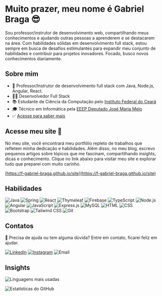 # Muito prazer, meu nome é Gabriel Braga :sunglasses:

Sou professor/instrutor de desenvolvimento web, compartilhando meus conhecimentos e ajudando outras
pessoas a aprenderem e se destacarem na área. Com habilidades sólidas em desenvolvimento full stack,
estou sempre em busca de desafios estimulantes para expandir meu conjunto de habilidades e contribuir
para projetos inovadores. Focado, busco novos conhecimentos diariamente.

## Sobre mim
* :bowling: Professor/Instrutor de desenvolvimento full stack com Java, Node.js, Angular, React.
* :man_technologist: Desenvolvedor Full Stack
* :books: Estudante de Ciência da Computação pelo [Instituto Federal do Ceará](https://ifce.edu.br)
* :mortar_board: Técnico em Informática pela [EEEP Deputado José Maria Melo](http://eeepdepjosemariamelo.blogspot.com/)
* :white_check_mark: [Acesse para saber mais](https://f-gabriel-braga.github.io/site/#/blog/article/e667e4f3-aabf-41fd-adaf-0d7a3210f7ae)

## Acesse meu site :mag_right:
No meu site, você encontrará meu portfólio repleto de trabalhos que refletem minha dedicação e habilidades. Além disso, no meu blog, escrevo pequenos artigos sobre tópicos que me fascinam, compartilhando insights, dicas e conhecimento. Clique no link abaixo para visitar meu site e explorar tudo que preparei com muito carinho.

[https://f-gabriel-braga.github.io/site](https://f-gabriel-braga.github.io/site)

## Habilidades
![Java](https://img.shields.io/badge/Java-orange?style=for-the-badge&logo=java&logoColor=white)
![Spring](https://img.shields.io/badge/Spring-6DB33F?style=for-the-badge&logo=spring&logoColor=white)
![React](https://img.shields.io/badge/React-20232A?style=for-the-badge&logo=react&logoColor=61DAFB)
![Thymeleaf](https://img.shields.io/badge/Thymeleaf-darkgreen?style=for-the-badge&logo=thymeleaf&logoColor=white)
![Firebase](https://img.shields.io/badge/Firebase-F29D0C?style=for-the-badge&logo=firebase&logoColor=white)
![TypeScript](https://img.shields.io/badge/TypeScript-007ACC?style=for-the-badge&logo=typescript&logoColor=white)
![Node.js](https://img.shields.io/badge/Node.js-43853D?style=for-the-badge&logo=node.js&logoColor=white)
![Angular](https://img.shields.io/badge/Angular-DD0031?style=for-the-badge&logo=angular&logoColor=white)
![JavaScript](https://img.shields.io/badge/JavaScript-323330?style=for-the-badge&logo=javascript&logoColor=F7DF1E)
![Express.js](https://img.shields.io/badge/Express.js-404D59?style=for-the-badge)
![MySQL](https://img.shields.io/badge/MySQL-white?style=for-the-badge&logo=mysql&logoColor=blue)
![HTML](https://img.shields.io/badge/HTML%205-orange?style=for-the-badge&logo=html5&logoColor=white)
![CSS](https://img.shields.io/badge/CSS%203-blue?style=for-the-badge&logo=css3&logoColor=white)
![Bootstrap](https://img.shields.io/badge/Bootstrap-563D7C?style=for-the-badge&logo=bootstrap&logoColor=white)
![Tailwind CSS](https://img.shields.io/badge/Tailwind%20CSS-0f172a?style=for-the-badge&logo=tailwindcss&logoColor=38bdf8)
![Git](https://img.shields.io/badge/Git-E34F26?style=for-the-badge&logo=git&logoColor=white)

## Contatos
:e-mail: Precisa de ajuda ou tem alguma dúvida? Entre em contato, ficarei feliz em ajudar.

[![Linkedin](https://img.shields.io/badge/-LinkedIn-blue?style=flat-square&logo=Linkedin&logoColor=white)](https://www.linkedin.com/in/f-gabriel-braga/)
[![Instagram](https://img.shields.io/badge/-Instagram-violet?style=flat-square&logo=Instagram&logoColor=white)](https://www.instagram.com/_Gabriel_Bra/)
![Email](https://img.shields.io/badge/-gabrielbraga0712@gmail.com-blue?style=flat-square&logo=microsoft-outlook&logoColor=white)

## Insights
![Linguagens mais usadas](https://github-readme-stats.vercel.app/api/top-langs/?username=f-gabriel-braga&layout=donut&custom_title=Linguagens%20mais%20usadas&theme=dark#gh-dark-mode-only)

![Estatísticas do GitHub](https://github-readme-stats.vercel.app/api?username=f-gabriel-braga&rank_icon=github&custom_title=Estatísticas%20do%20GitHub&theme=dark#gh-dark-mode-only)
